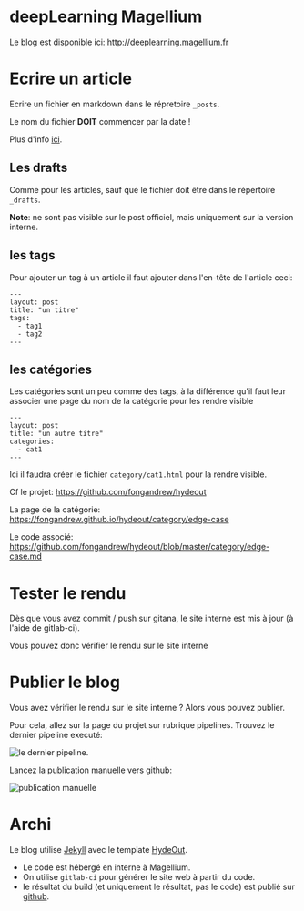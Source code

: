 # deepLearning Magellium

Le blog est disponible ici: http://deeplearning.magellium.fr

# Ecrire un article

Ecrire un fichier en markdown dans le répretoire `_posts`.

Le nom du fichier **DOIT** commencer par la date !

Plus d'info [ici](https://jekyllrb.com/docs/posts/).

## Les drafts

Comme pour les articles, sauf que le fichier doit être dans le répertoire `_drafts`.

__Note__: ne sont pas visible sur le post officiel, mais uniquement sur la version interne.


## les tags

Pour ajouter un tag à un article il faut ajouter dans l'en-tête de l'article ceci:

```
---
layout: post
title: "un titre"
tags:
  - tag1
  - tag2
---
```


## les catégories

Les catégories sont un peu comme des tags, à la différence qu'il faut leur associer une page du nom de la catégorie pour les rendre visible 

```
---
layout: post
title: "un autre titre"
categories:
  - cat1
---
```

Ici il faudra créer le fichier `category/cat1.html` pour la rendre visible.

Cf le projet: https://github.com/fongandrew/hydeout

La page de la catégorie: https://fongandrew.github.io/hydeout/category/edge-case

Le code associé: https://github.com/fongandrew/hydeout/blob/master/category/edge-case.md


# Tester le rendu 

Dès que vous avez commit / push sur gitana, le site interne est mis à jour (à l'aide de gitlab-ci).

Vous pouvez donc vérifier le rendu sur le site interne


# Publier le blog

Vous avez vérifier le rendu sur le site interne ?
Alors vous pouvez publier.

Pour cela, allez sur la page du projet sur rubrique pipelines. Trouvez le dernier pipeline executé:

![le dernier pipeline](docs/pipeline_1.png).

Lancez la publication manuelle vers github:

![publication manuelle](docs/pipeline_2.png)


# Archi

Le blog utilise [Jekyll](https://jekyllrb.com/) avec le template [HydeOut](https://github.com/fongandrew/hydeout).

* Le code est hébergé en interne à Magellium.
* On utilise `gitlab-ci` pour générer le site web à partir du code.
* le résultat du build (et uniquement le résultat, pas le code) est publié sur [github](https://github.com/Magellium/blog_deep).

